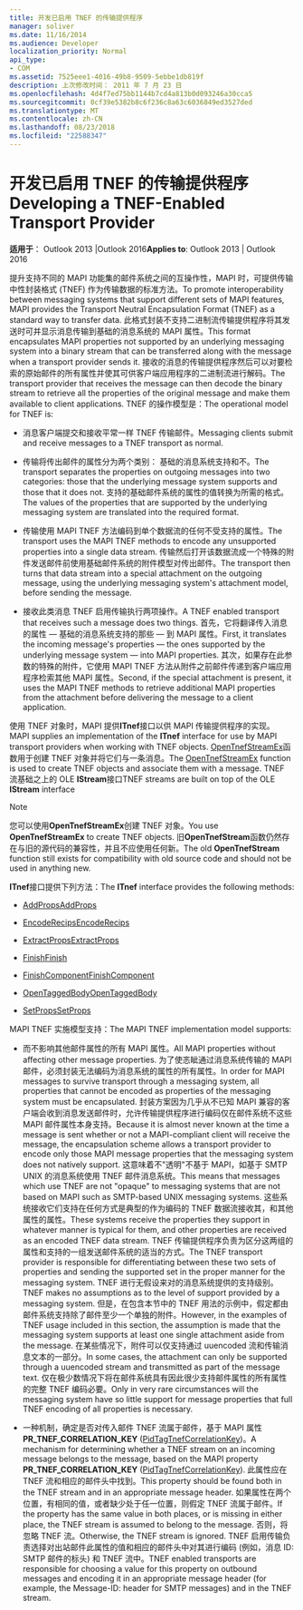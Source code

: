 ```yaml
---
title: 开发已启用 TNEF 的传输提供程序
manager: soliver
ms.date: 11/16/2014
ms.audience: Developer
localization_priority: Normal
api_type:
- COM
ms.assetid: 7525eee1-4016-49b8-9509-5ebbe1db819f
description: 上次修改时间： 2011 年 7 月 23 日
ms.openlocfilehash: 4d4f7ed75bb1144b7cd4a813b0d093246a30cca5
ms.sourcegitcommit: 0cf39e5382b8c6f236c8a63c6036849ed3527ded
ms.translationtype: MT
ms.contentlocale: zh-CN
ms.lasthandoff: 08/23/2018
ms.locfileid: "22588347"
---
```

# <a name="developing-a-tnef-enabled-transport-provider"></a><span data-ttu-id="f3163-103">开发已启用 TNEF 的传输提供程序</span><span class="sxs-lookup"><span data-stu-id="f3163-103">Developing a TNEF-Enabled Transport Provider</span></span>

  
  
<span data-ttu-id="f3163-104">**适用于**： Outlook 2013 |Outlook 2016</span><span class="sxs-lookup"><span data-stu-id="f3163-104">**Applies to**: Outlook 2013 | Outlook 2016</span></span> 
  
<span data-ttu-id="f3163-105">提升支持不同的 MAPI 功能集的邮件系统之间的互操作性，MAPI 时，可提供传输中性封装格式 (TNEF) 作为传输数据的标准方法。</span><span class="sxs-lookup"><span data-stu-id="f3163-105">To promote interoperability between messaging systems that support different sets of MAPI features, MAPI provides the Transport Neutral Encapsulation Format (TNEF) as a standard way to transfer data.</span></span> <span data-ttu-id="f3163-106">此格式封装不支持二进制流传输提供程序将其发送时可并显示消息传输到基础的消息系统的 MAPI 属性。</span><span class="sxs-lookup"><span data-stu-id="f3163-106">This format encapsulates MAPI properties not supported by an underlying messaging system into a binary stream that can be transferred along with the message when a transport provider sends it.</span></span> <span data-ttu-id="f3163-107">接收的消息的传输提供程序然后可以对要检索的原始邮件的所有属性并使其可供客户端应用程序的二进制流进行解码。</span><span class="sxs-lookup"><span data-stu-id="f3163-107">The transport provider that receives the message can then decode the binary stream to retrieve all the properties of the original message and make them available to client applications.</span></span> <span data-ttu-id="f3163-108">TNEF 的操作模型是：</span><span class="sxs-lookup"><span data-stu-id="f3163-108">The operational model for TNEF is:</span></span>
  
- <span data-ttu-id="f3163-109">消息客户端提交和接收平常一样 TNEF 传输邮件。</span><span class="sxs-lookup"><span data-stu-id="f3163-109">Messaging clients submit and receive messages to a TNEF transport as normal.</span></span>
    
- <span data-ttu-id="f3163-110">传输将传出邮件的属性分为两个类别： 基础的消息系统支持和不。</span><span class="sxs-lookup"><span data-stu-id="f3163-110">The transport separates the properties on outgoing messages into two categories: those that the underlying message system supports and those that it does not.</span></span> <span data-ttu-id="f3163-111">支持的基础邮件系统的属性的值转换为所需的格式。</span><span class="sxs-lookup"><span data-stu-id="f3163-111">The values of the properties that are supported by the underlying messaging system are translated into the required format.</span></span>
    
- <span data-ttu-id="f3163-112">传输使用 MAPI TNEF 方法编码到单个数据流的任何不受支持的属性。</span><span class="sxs-lookup"><span data-stu-id="f3163-112">The transport uses the MAPI TNEF methods to encode any unsupported properties into a single data stream.</span></span> <span data-ttu-id="f3163-113">传输然后打开该数据流成一个特殊的附件发送邮件前使用基础邮件系统的附件模型对传出邮件。</span><span class="sxs-lookup"><span data-stu-id="f3163-113">The transport then turns that data stream into a special attachment on the outgoing message, using the underlying messaging system's attachment model, before sending the message.</span></span>
    
- <span data-ttu-id="f3163-114">接收此类消息 TNEF 启用传输执行两项操作。</span><span class="sxs-lookup"><span data-stu-id="f3163-114">A TNEF enabled transport that receives such a message does two things.</span></span> <span data-ttu-id="f3163-115">首先，它将翻译传入消息的属性 — 基础的消息系统支持的那些 — 到 MAPI 属性。</span><span class="sxs-lookup"><span data-stu-id="f3163-115">First, it translates the incoming message's properties — the ones supported by the underlying message system — into MAPI properties.</span></span> <span data-ttu-id="f3163-116">其次，如果存在此参数的特殊的附件，它使用 MAPI TNEF 方法从附件之前邮件传递到客户端应用程序检索其他 MAPI 属性。</span><span class="sxs-lookup"><span data-stu-id="f3163-116">Second, if the special attachment is present, it uses the MAPI TNEF methods to retrieve additional MAPI properties from the attachment before delivering the message to a client application.</span></span>
    
<span data-ttu-id="f3163-117">使用 TNEF 对象时，MAPI 提供**ITnef**接口以供 MAPI 传输提供程序的实现。</span><span class="sxs-lookup"><span data-stu-id="f3163-117">MAPI supplies an implementation of the **ITnef** interface for use by MAPI transport providers when working with TNEF objects.</span></span> <span data-ttu-id="f3163-118">[OpenTnefStreamEx](opentnefstreamex.md)函数用于创建 TNEF 对象并将它们与一条消息。</span><span class="sxs-lookup"><span data-stu-id="f3163-118">The [OpenTnefStreamEx](opentnefstreamex.md) function is used to create TNEF objects and associate them with a message.</span></span> <span data-ttu-id="f3163-119">TNEF 流基础之上的 OLE **IStream**接口</span><span class="sxs-lookup"><span data-stu-id="f3163-119">TNEF streams are built on top of the OLE **IStream** interface</span></span> 
  
> [!NOTE]
> <span data-ttu-id="f3163-120">您可以使用**OpenTnefStreamEx**创建 TNEF 对象。</span><span class="sxs-lookup"><span data-stu-id="f3163-120">You use **OpenTnefStreamEx** to create TNEF objects.</span></span> <span data-ttu-id="f3163-121">旧**OpenTnefStream**函数仍然存在与旧的源代码的兼容性，并且不应使用任何新。</span><span class="sxs-lookup"><span data-stu-id="f3163-121">The old **OpenTnefStream** function still exists for compatibility with old source code and should not be used in anything new.</span></span> 
  
<span data-ttu-id="f3163-122">**ITnef**接口提供下列方法：</span><span class="sxs-lookup"><span data-stu-id="f3163-122">The **ITnef** interface provides the following methods:</span></span> 
  
- [<span data-ttu-id="f3163-123">AddProps</span><span class="sxs-lookup"><span data-stu-id="f3163-123">AddProps</span></span>](itnef-addprops.md)
    
- [<span data-ttu-id="f3163-124">EncodeRecips</span><span class="sxs-lookup"><span data-stu-id="f3163-124">EncodeRecips</span></span>](itnef-encoderecips.md)
    
- [<span data-ttu-id="f3163-125">ExtractProps</span><span class="sxs-lookup"><span data-stu-id="f3163-125">ExtractProps</span></span>](itnef-extractprops.md)
    
- [<span data-ttu-id="f3163-126">Finish</span><span class="sxs-lookup"><span data-stu-id="f3163-126">Finish</span></span>](itnef-finish.md)
    
- [<span data-ttu-id="f3163-127">FinishComponent</span><span class="sxs-lookup"><span data-stu-id="f3163-127">FinishComponent</span></span>](itnef-finishcomponent.md)
    
- [<span data-ttu-id="f3163-128">OpenTaggedBody</span><span class="sxs-lookup"><span data-stu-id="f3163-128">OpenTaggedBody</span></span>](itnef-opentaggedbody.md)
    
- [<span data-ttu-id="f3163-129">SetProps</span><span class="sxs-lookup"><span data-stu-id="f3163-129">SetProps</span></span>](itnef-setprops.md)
    
<span data-ttu-id="f3163-130">MAPI TNEF 实施模型支持：</span><span class="sxs-lookup"><span data-stu-id="f3163-130">The MAPI TNEF implementation model supports:</span></span>
  
- <span data-ttu-id="f3163-131">而不影响其他邮件属性的所有 MAPI 属性。</span><span class="sxs-lookup"><span data-stu-id="f3163-131">All MAPI properties without affecting other message properties.</span></span> <span data-ttu-id="f3163-132">为了使忞眦通过消息系统传输的 MAPI 邮件，必须封装无法编码为消息系统的属性的所有属性。</span><span class="sxs-lookup"><span data-stu-id="f3163-132">In order for MAPI messages to survive transport through a messaging system, all properties that cannot be encoded as properties of the messaging system must be encapsulated.</span></span> <span data-ttu-id="f3163-133">封装方案因为几乎从不已知 MAPI 兼容的客户端会收到消息发送邮件时，允许传输提供程序进行编码仅在邮件系统不这些 MAPI 邮件属性本身支持。</span><span class="sxs-lookup"><span data-stu-id="f3163-133">Because it is almost never known at the time a message is sent whether or not a MAPI-compliant client will receive the message, the encapsulation scheme allows a transport provider to encode only those MAPI message properties that the messaging system does not natively support.</span></span> <span data-ttu-id="f3163-134">这意味着不"透明"不基于 MAPI，如基于 SMTP UNIX 的消息系统使用 TNEF 邮件消息系统。</span><span class="sxs-lookup"><span data-stu-id="f3163-134">This means that messages which use TNEF are not "opaque" to messaging systems that are not based on MAPI such as SMTP-based UNIX messaging systems.</span></span> <span data-ttu-id="f3163-135">这些系统接收它们支持在任何方式是典型的作为编码的 TNEF 数据流接收其，和其他属性的属性。</span><span class="sxs-lookup"><span data-stu-id="f3163-135">These systems receive the properties they support in whatever manner is typical for them, and other properties are received as an encoded TNEF data stream.</span></span> <span data-ttu-id="f3163-136">TNEF 传输提供程序负责为区分这两组的属性和支持的一组发送邮件系统的适当的方式。</span><span class="sxs-lookup"><span data-stu-id="f3163-136">The TNEF transport provider is responsible for differentiating between these two sets of properties and sending the supported set in the proper manner for the messaging system.</span></span> <span data-ttu-id="f3163-137">TNEF 进行无假设来对的消息系统提供的支持级别。</span><span class="sxs-lookup"><span data-stu-id="f3163-137">TNEF makes no assumptions as to the level of support provided by a messaging system.</span></span> <span data-ttu-id="f3163-138">但是，在包含本节中的 TNEF 用法的示例中，假定都由邮件系统支持除了邮件至少一个单独的附件。</span><span class="sxs-lookup"><span data-stu-id="f3163-138">However, in the examples of TNEF usage included in this section, the assumption is made that the messaging system supports at least one single attachment aside from the message.</span></span> <span data-ttu-id="f3163-139">在某些情况下，附件可以仅支持通过 uuencoded 流和传输消息文本的一部分。</span><span class="sxs-lookup"><span data-stu-id="f3163-139">In some cases, the attachment can only be supported through a uuencoded stream and transmitted as part of the message text.</span></span> <span data-ttu-id="f3163-140">仅在极少数情况下将在邮件系统具有因此很少支持邮件属性的所有属性的完整 TNEF 编码必要。</span><span class="sxs-lookup"><span data-stu-id="f3163-140">Only in very rare circumstances will the messaging system have so little support for message properties that full TNEF encoding of all properties is necessary.</span></span>
    
- <span data-ttu-id="f3163-141">一种机制，确定是否对传入邮件 TNEF 流属于邮件，基于 MAPI 属性**PR_TNEF_CORRELATION_KEY** ([PidTagTnefCorrelationKey](pidtagtnefcorrelationkey-canonical-property.md))。</span><span class="sxs-lookup"><span data-stu-id="f3163-141">A mechanism for determining whether a TNEF stream on an incoming message belongs to the message, based on the MAPI property **PR_TNEF_CORRELATION_KEY** ([PidTagTnefCorrelationKey](pidtagtnefcorrelationkey-canonical-property.md)).</span></span> <span data-ttu-id="f3163-142">此属性应在 TNEF 流和相应的邮件头中找到。</span><span class="sxs-lookup"><span data-stu-id="f3163-142">This property should be found both in the TNEF stream and in an appropriate message header.</span></span> <span data-ttu-id="f3163-143">如果属性在两个位置，有相同的值，或者缺少处于任一位置，则假定 TNEF 流属于邮件。</span><span class="sxs-lookup"><span data-stu-id="f3163-143">If the property has the same value in both places, or is missing in either place, the TNEF stream is assumed to belong to the message.</span></span> <span data-ttu-id="f3163-144">否则，将忽略 TNEF 流。</span><span class="sxs-lookup"><span data-stu-id="f3163-144">Otherwise, the TNEF stream is ignored.</span></span> <span data-ttu-id="f3163-145">TNEF 启用传输负责选择对出站邮件此属性的值和相应的邮件头中对其进行编码 (例如，消息 ID: SMTP 邮件的标头) 和 TNEF 流中。</span><span class="sxs-lookup"><span data-stu-id="f3163-145">TNEF enabled transports are responsible for choosing a value for this property on outbound messages and encoding it in an appropriate message header (for example, the Message-ID: header for SMTP messages) and in the TNEF stream.</span></span>
    

